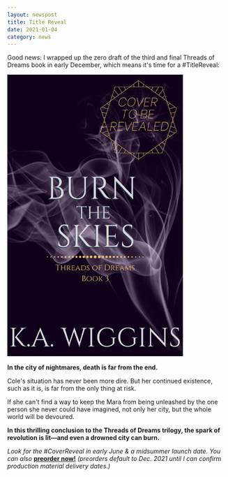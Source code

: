 ```yaml
---
layout: newspost
title: Title Reveal
date: 2021-01-04
category: news
---
```


Good news: I wrapped up the zero draft of the third and final Threads of Dreams book in early December, which means it's time for a #TitleReveal:

<img src="/Burn%20the%20Skies-Prelaunch%20Cover.png" style="max-width: 80%;" alt="Burn the Skies placeholder preorder cover by K.A. Wiggins">

**In the city of nightmares, death is far from the end.**

Cole's situation has never been more dire. But her continued existence, such as it is, is far from the only thing at risk.

If she can't find a way to keep the Mara from being unleashed by the one person she never could have imagined, not only her city, but the whole world will be devoured.

**In this thrilling conclusion to the Threads of Dreams trilogy, the spark of revolution is lit—and even a drowned city can burn.**

*Look for the #CoverReveal in early June & a midsummer launch date. You can also* **[preorder now!](https://www.amazon.com/gp/product/B08S23XXLT)** *(preorders default to Dec. 2021 until I can confirm production material delivery dates.)*
